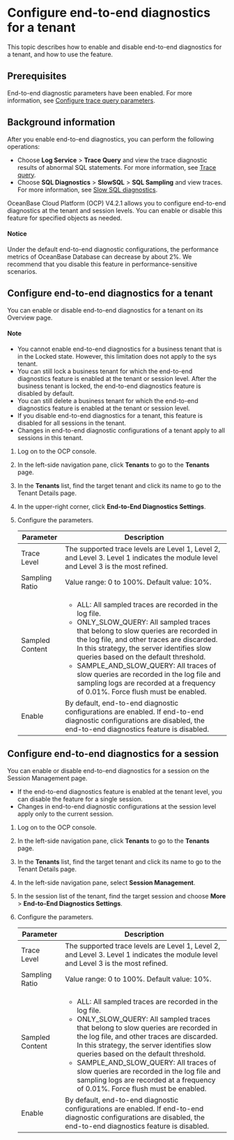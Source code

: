 # Configure end-to-end diagnostics for a tenant

This topic describes how to enable and disable end-to-end diagnostics for a tenant, and how to use the feature.

## Prerequisites

End-to-end diagnostic parameters have been enabled. For more information, see [Configure trace query parameters](../1300.log-service/300.configuration-trace-paremeters.md).

## Background information

After you enable end-to-end diagnostics, you can perform the following operations:

* Choose **Log Service** > **Trace Query** and view the trace diagnostic results of abnormal SQL statements. For more information, see [Trace query](../1300.log-service/400.trace-query.md).
* Choose **SQL Diagnostics** > **SlowSQL** > **SQL Sampling** and view traces. For more information, see [Slow SQL diagnostics](100.manage-sql-diagnosis/600.slowsql-diagnostics.md).

OceanBase Cloud Platform (OCP) V4.2.1 allows you to configure end-to-end diagnostics at the tenant and session levels. You can enable or disable this feature for specified objects as needed.

<main id="notice" type='notice'>
  <h4>Notice</h4>
  <p>Under the default end-to-end diagnostic configurations, the performance metrics of OceanBase Database can decrease by about 2%. We recommend that you disable this feature in performance-sensitive scenarios. </p>
</main>

## Configure end-to-end diagnostics for a tenant

You can enable or disable end-to-end diagnostics for a tenant on its Overview page.

<main id="notice" type='explain'>
  <h4>Note</h4>
  <ul><li>You cannot enable end-to-end diagnostics for a business tenant that is in the Locked state. However, this limitation does not apply to the sys tenant. </li><li>You can still lock a business tenant for which the end-to-end diagnostics feature is enabled at the tenant or session level. After the business tenant is locked, the end-to-end diagnostics feature is disabled by default. </li><li>You can still delete a business tenant for which the end-to-end diagnostics feature is enabled at the tenant or session level. </li><li>If you disable end-to-end diagnostics for a tenant, this feature is disabled for all sessions in the tenant. </li><li>Changes in end-to-end diagnostic configurations of a tenant apply to all sessions in this tenant. </li></ul>
</main>

1. Log on to the OCP console.

2. In the left-side navigation pane, click **Tenants** to go to the **Tenants** page.

3. In the **Tenants** list, find the target tenant and click its name to go to the Tenant Details page.

4. In the upper-right corner, click **End-to-End Diagnostics Settings**.

5. Configure the parameters.

   | Parameter | Description |
   |-----|------|
   | Trace Level | The supported trace levels are Level 1, Level 2, and Level 3. Level 1 indicates the module level and Level 3 is the most refined.  |
   | Sampling Ratio | Value range: 0 to 100%. Default value: 10%.  |
   | Sampled Content | <ul><li>ALL: All sampled traces are recorded in the log file. </li><li>ONLY_SLOW_QUERY: All sampled traces that belong to slow queries are recorded in the log file, and other traces are discarded. In this strategy, the server identifies slow queries based on the default threshold. </li><li>SAMPLE_AND_SLOW_QUERY: All traces of slow queries are recorded in the log file and sampling logs are recorded at a frequency of 0.01%. Force flush must be enabled. </li></ul> |
   | Enable | By default, end-to-end diagnostic configurations are enabled. If end-to-end diagnostic configurations are disabled, the end-to-end diagnostics feature is disabled.  |

## Configure end-to-end diagnostics for a session

You can enable or disable end-to-end diagnostics for a session on the Session Management page.

<ul><li>If the end-to-end diagnostics feature is enabled at the tenant level, you can disable the feature for a single session. </li><li>Changes in end-to-end diagnostic configurations at the session level apply only to the current session. </li></ul>

1. Log on to the OCP console.

2. In the left-side navigation pane, click **Tenants** to go to the **Tenants** page.

3. In the **Tenants** list, find the target tenant and click its name to go to the Tenant Details page.

4. In the left-side navigation pane, select **Session Management**.

5. In the session list of the tenant, find the target session and choose **More** > **End-to-End Diagnostics Settings**.

6. Configure the parameters.

   | Parameter | Description |
   |------|------|
   | Trace Level | The supported trace levels are Level 1, Level 2, and Level 3. Level 1 indicates the module level and Level 3 is the most refined.  |
   | Sampling Ratio | Value range: 0 to 100%. Default value: 10%.  |
   | Sampled Content | <ul><li>ALL: All sampled traces are recorded in the log file. </li><li>ONLY_SLOW_QUERY: All sampled traces that belong to slow queries are recorded in the log file, and other traces are discarded. In this strategy, the server identifies slow queries based on the default threshold. </li><li>SAMPLE_AND_SLOW_QUERY: All traces of slow queries are recorded in the log file and sampling logs are recorded at a frequency of 0.01%. Force flush must be enabled. </li></ul> |
   | Enable | By default, end-to-end diagnostic configurations are enabled. If end-to-end diagnostic configurations are disabled, the end-to-end diagnostics feature is disabled.  |
